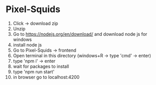 # Pixel-Squids

1. Click -> download zip
2. Unzip
3. Go to https://nodejs.org/en/download/ and download node js for windows
4. install node js
5. Go to Pixel-Squids -> frontend
6. Open terminal in this directory (windows+R -> type 'cmd' -> enter)
7. type 'npm i' -> enter
8. wait for packages to install
9. type 'npm run start'
10. in browser go to localhost:4200
